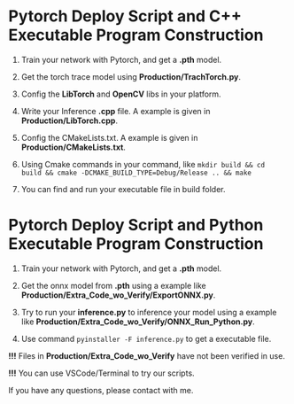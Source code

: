 # Pytorch Deploy Script and C++ Executable Program Construction


1. Train your network with Pytorch, and get a **.pth** model.

2. Get the torch trace model using **Production/TrachTorch.py**.

3. Config the **LibTorch** and **OpenCV** libs in your platform.

4. Write your Inference **.cpp** file. A example is given in **Production/LibTorch.cpp**.

5. Config the CMakeLists.txt. A example is given in **Production/CMakeLists.txt**.

6. Using Cmake commands in your command, like ```mkdir build && cd build && cmake -DCMAKE_BUILD_TYPE=Debug/Release .. && make```

7. You can find and run  your executable file in build folder.


# Pytorch Deploy Script and Python Executable Program Construction

1. Train your network with Pytorch, and get a **.pth** model.

2. Get the onnx model from **.pth** using a example like **Production/Extra_Code_wo_Verify/ExportONNX.py**.

3. Try to run your **inference.py** to inference your model using a example like **Production/Extra_Code_wo_Verify/ONNX_Run_Python.py**.

4. Use command ```pyinstaller -F inference.py``` to get a executable file.


**!!!** Files in **Production/Extra_Code_wo_Verify** have not been verified in use.

**!!!** You can use VSCode/Terminal to try our scripts.



If you have any questions, please contact with me.
